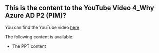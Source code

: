 ## This is the content to the YouTube Video 4_Why Azure AD P2 (PIM)?
You can find the YouTube video [here](https://youtu.be/jPYY9I-YN_I)

The following content is available:
* The PPT content